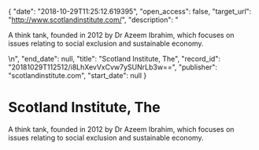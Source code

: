 {
  "date": "2018-10-29T11:25:12.619395", 
  "open_access": false, 
  "target_url": "http://www.scotlandinstitute.com/", 
  "description": "<p>A think tank, founded in 2012 by Dr Azeem Ibrahim, which focuses on issues relating to social exclusion and sustainable economy.</p>\n", 
  "end_date": null, 
  "title": "Scotland Institute, The", 
  "record_id": "20181029T112512/i8LhXevVxCvw7ySUNrLb3w==", 
  "publisher": "scotlandinstitute.com", 
  "start_date": null
}

# Scotland Institute, The

<p>A think tank, founded in 2012 by Dr Azeem Ibrahim, which focuses on issues relating to social exclusion and sustainable economy.</p>
